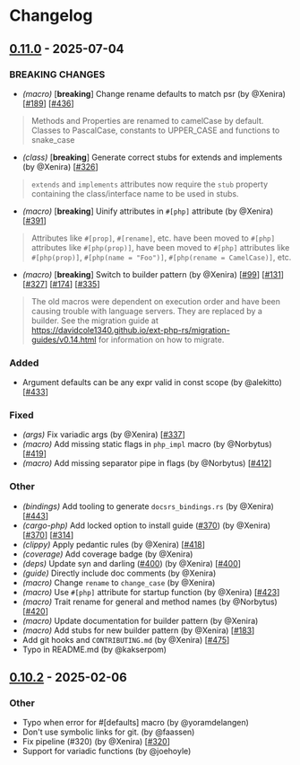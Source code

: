 # Changelog

## [0.11.0](https://github.com/davidcole1340/ext-php-rs/compare/ext-php-rs-derive-v0.10.2...ext-php-rs-derive-v0.11.0) - 2025-07-04

### BREAKING CHANGES

- *(macro)* [**breaking**] Change rename defaults to match psr (by @Xenira) [[#189](https://github.com/davidcole1340/ext-php-rs/issues/189)] [[#436](https://github.com/davidcole1340/ext-php-rs/issues/436)] 
> Methods and Properties are renamed to camelCase by default. Classes to PascalCase, constants to UPPER_CASE and functions to snake_case
- *(class)* [**breaking**] Generate correct stubs for extends and implements (by @Xenira) [[#326](https://github.com/davidcole1340/ext-php-rs/issues/326)] 
> `extends` and `implements` attributes now require the `stub` property containing the class/interface name to be used in stubs.
- *(macro)* [**breaking**] Uinify attributes in `#[php]` attribute (by @Xenira) [[#391](https://github.com/davidcole1340/ext-php-rs/issues/391)] 
> Attributes like `#[prop]`, `#[rename]`, etc. have been moved to `#[php]` attributes like `#[php(prop)]`,  have been moved to `#[php]` attributes like `#[php(prop)]`, `#[php(name = "Foo")]`, `#[php(rename = CamelCase)]`, etc.
- *(macro)* [**breaking**] Switch to builder pattern (by @Xenira) [[#99](https://github.com/davidcole1340/ext-php-rs/issues/99)] [[#131](https://github.com/davidcole1340/ext-php-rs/issues/131)] [[#327](https://github.com/davidcole1340/ext-php-rs/issues/327)] [[#174](https://github.com/davidcole1340/ext-php-rs/issues/174)] [[#335](https://github.com/davidcole1340/ext-php-rs/issues/335)] 
> The old macros were dependent on execution order and have been causing trouble with language servers. They are replaced by a builder. See the migration guide at https://davidcole1340.github.io/ext-php-rs/migration-guides/v0.14.html for information on how to migrate.

### Added
- Argument defaults can be any expr valid in const scope (by @alekitto) [[#433](https://github.com/davidcole1340/ext-php-rs/issues/433)] 

### Fixed
- *(args)* Fix variadic args (by @Xenira) [[#337](https://github.com/davidcole1340/ext-php-rs/issues/337)] 
- *(macro)* Add missing static flags in `php_impl` macro (by @Norbytus) [[#419](https://github.com/davidcole1340/ext-php-rs/issues/419)] 
- *(macro)* Add missing separator pipe in flags (by @Norbytus) [[#412](https://github.com/davidcole1340/ext-php-rs/issues/412)] 

### Other
- *(bindings)* Add tooling to generate `docsrs_bindings.rs` (by @Xenira) [[#443](https://github.com/davidcole1340/ext-php-rs/issues/443)] 
- *(cargo-php)* Add locked option to install guide ([#370](https://github.com/davidcole1340/ext-php-rs/pull/370)) (by @Xenira) [[#370](https://github.com/davidcole1340/ext-php-rs/issues/370)] [[#314](https://github.com/davidcole1340/ext-php-rs/issues/314)] 
- *(clippy)* Apply pedantic rules (by @Xenira) [[#418](https://github.com/davidcole1340/ext-php-rs/issues/418)] 
- *(coverage)* Add coverage badge (by @Xenira)
- *(deps)* Update syn and darling ([#400](https://github.com/davidcole1340/ext-php-rs/pull/400)) (by @Xenira) [[#400](https://github.com/davidcole1340/ext-php-rs/issues/400)] 
- *(guide)* Directly include doc comments (by @Xenira)
- *(macro)* Change `rename` to `change_case` (by @Xenira)
- *(macro)* Use `#[php]` attribute for startup function (by @Xenira) [[#423](https://github.com/davidcole1340/ext-php-rs/issues/423)] 
- *(macro)* Trait rename for general and method names (by @Norbytus) [[#420](https://github.com/davidcole1340/ext-php-rs/issues/420)] 
- *(macro)* Update documentation for builder pattern (by @Xenira)
- *(macro)* Add stubs for new builder pattern (by @Xenira) [[#183](https://github.com/davidcole1340/ext-php-rs/issues/183)] 
- Add git hooks and `CONTRIBUTING.md` (by @Xenira) [[#475](https://github.com/davidcole1340/ext-php-rs/issues/475)] 
- Typo in README.md (by @kakserpom)

## [0.10.2](https://github.com/davidcole1340/ext-php-rs/compare/ext-php-rs-derive-v0.10.1...ext-php-rs-derive-v0.10.2) - 2025-02-06

### Other
- Typo when error for #[defaults] macro (by @yoramdelangen)
- Don't use symbolic links for git. (by @faassen)
- Fix pipeline (#320) (by @Xenira) [[#320](https://github.com/davidcole1340/ext-php-rs/issues/320)] 
- Support for variadic functions (by @joehoyle)